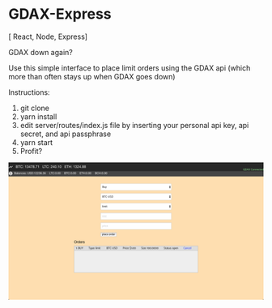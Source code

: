 # GDAX-Express
[ React, Node, Express] 

GDAX down again?

Use this simple interface to place limit orders using the GDAX api (which more than often stays up when GDAX goes down)

Instructions: 
1. git clone
2. yarn install
3. edit server/routes/index.js file by inserting your personal api key, api secret, and api passphrase
4. yarn start
5. Profit?

![Dev-Dash](https://raw.githubusercontent.com/NCal/gdax-express/master/client/images/gdax.png?token=ANetLyEcnu6vkj1XKX1nejYJdIKm8Svdks5aZQWSwA%3D%3D)
